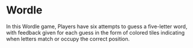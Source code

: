 # Wordle
In this Wordle game, Players have six attempts to guess a five-letter word, with feedback given for each guess in the form of colored tiles indicating when letters match or occupy the correct position.
